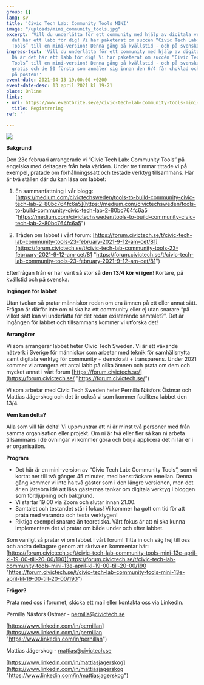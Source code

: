 ```yaml
---
group: []
lang: sv
title: 'Civic Tech Lab: Community Tools MINI'
image: "/uploads/mini_community_tools.jpg"
excerpt: 'Vill du underlätta för ett community med hjälp av digitala verktyg? Då är
  det här ett labb för dig! Vi har paketerat om succén “Civic Tech Lab: Community
  Tools” till en mini-version! Denna gång på kvällstid - och på svenska!'
ingress-text: 'Vill du underlätta för ett community med hjälp av digitala verktyg?
  Då är det här ett labb för dig! Vi har paketerat om succén “Civic Tech Lab: Community
  Tools” till en mini-version! Denna gång på kvällstid - och på svenska! Labbet är
  gratis och de 50 första som anmäler sig innan den 6/4 får choklad och klistermärken
  på posten!'
event-date: 2021-04-13 19:00:00 +0200
event-date-desc: 13 april 2021 kl 19-21
place: Online
links:
- url: https://www.eventbrite.se/e/civic-tech-lab-community-tools-mini-biljetter-147972025311
  title: Registrering
ref: ''

---
```

![](/uploads/mini_community_tools.jpg)

**Bakgrund**

Den 23e februari arrangerade vi “Civic Tech Lab: Community Tools” på engelska med deltagare från hela världen. Under tre timmar tittade vi på exempel, pratade om förhållningssätt och testade verktyg tillsammans. Här är två ställen där du kan läsa om labbet:

1) En sammanfattning i vår blogg: [https://medium.com/civictechsweden/tools-to-build-community-civic-tech-lab-2-80bc764fc6a5](https://medium.com/civictechsweden/tools-to-build-community-civic-tech-lab-2-80bc764fc6a5 "https://medium.com/civictechsweden/tools-to-build-community-civic-tech-lab-2-80bc764fc6a5")

2) Tråden om labbet i vårt forum: [https://forum.civictech.se/t/civic-tech-lab-community-tools-23-february-2021-9-12-am-cet/81](https://forum.civictech.se/t/civic-tech-lab-community-tools-23-february-2021-9-12-am-cet/81 "https://forum.civictech.se/t/civic-tech-lab-community-tools-23-february-2021-9-12-am-cet/81")

Efterfrågan från er har varit så stor så **den 13/4 kör vi igen**! Kortare, på kvällstid och på svenska.

**Ingången för labbet**

Utan tvekan så pratar människor redan om era ämnen på ett eller annat sätt. Frågan är därför inte om ni ska ha ett community eller ej utan snarare “på vilket sätt kan vi underlätta för det redan existerande samtalet?”. Det är ingången för labbet och tillsammans kommer vi utforska det!

**Arrangörer**

Vi som arrangerar labbet heter Civic Tech Sweden. Vi är ett växande nätverk i Sverige för människor som arbetar med teknik för samhällsnytta samt digitala verktyg för community + demokrati + transparens. Under 2021 kommer vi arrangera ett antal labb på olika ämnen och prata om dem och mycket annat i vårt forum [https://forum.civictech.se/](https://forum.civictech.se/ "https://forum.civictech.se/")

Vi som arbetar med Civic Tech Sweden heter Pernilla Näsfors Östmar och Mattias Jägerskog och det är också vi som kommer facilitera labbet den 13/4.

**Vem kan delta?**

Alla som vill får delta! Vi uppmuntrar att ni är minst två personer med från samma organisation eller projekt. Om ni är två eller fler så kan ni arbeta tillsammans i de övningar vi kommer göra och börja applicera det ni lär er i er organisation.

**Program**

* Det här är en mini-version av “Civic Tech Lab: Community Tools”, som vi kortat ner till två gånger 45 minuter, med bensträckare emellan. Denna gång kommer vi inte ha två gäster som i den längre versionen, men det är en jättebra idé att läsa gästernas tankar om digitala verktyg i bloggen som fördjupning och bakgrund.
* Vi startar 19.00 via Zoom och slutar innan 21.00.
* Samtalet och testandet står i fokus! Vi kommer ha gott om tid för att prata med varandra och testa verktygen!
* Riktiga exempel snarare än teoretiska. Vårt fokus är att ni ska kunna implementera det vi pratar om både under och efter labbet.

Som vanligt så pratar vi om labbet i vårt forum! Titta in och säg hej till oss och andra deltagare genom att skriva en kommentar här:[ ](https://forum.civictech.se/t/civic-tech-lab-community-tools-mini-13e-april-kl-19-00-till-20-00/190)[https://forum.civictech.se/t/civic-tech-lab-community-tools-mini-13e-april-kl-19-00-till-20-00/190](https://forum.civictech.se/t/civic-tech-lab-community-tools-mini-13e-april-kl-19-00-till-20-00/190 "https://forum.civictech.se/t/civic-tech-lab-community-tools-mini-13e-april-kl-19-00-till-20-00/190")

**Frågor?**

Prata med oss i forumet, skicka ett mail eller kontakta oss via LinkedIn.

Pernilla Näsfors Östmar - pernilla@civictech.se

[https://www.linkedin.com/in/pernillan](https://www.linkedin.com/in/pernillan "https://www.linkedin.com/in/pernillan")

Mattias Jägerskog - mattias@civictech.se

[https://www.linkedin.com/in/mattiasjagerskog](https://www.linkedin.com/in/mattiasjagerskog "https://www.linkedin.com/in/mattiasjagerskog")